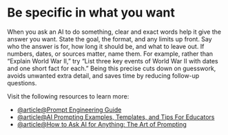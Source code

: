 # Be specific in what you want

When you ask an AI to do something, clear and exact words help it give the answer you want. State the goal, the format, and any limits up front. Say who the answer is for, how long it should be, and what to leave out. If numbers, dates, or sources matter, name them. For example, rather than “Explain World War II,” try “List three key events of World War II with dates and one short fact for each.” Being this precise cuts down on guesswork, avoids unwanted extra detail, and saves time by reducing follow-up questions.

Visit the following resources to learn more:

- [@article@Prompt Engineering Guide](https://www.promptingguide.ai/)
- [@article@AI Prompting Examples, Templates, and Tips For Educators](https://honorlock.com/blog/education-ai-prompt-writing/)
- [@article@How to Ask AI for Anything: The Art of Prompting](https://sixtyandme.com/using-ai-prompts/)